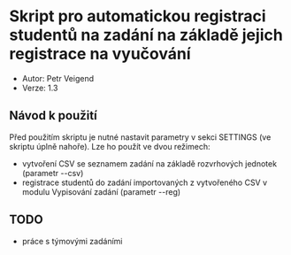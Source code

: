 # Skript pro automatickou registraci studentů na zadání na základě jejich registrace na vyučování

* Autor: Petr Veigend
* Verze: 1.3
  
## Návod k použití
Před použitím skriptu je nutné nastavit parametry v sekci SETTINGS (ve skriptu úplně nahoře). Lze ho použít ve dvou režimech:

* vytvoření CSV se seznamem zadání na základě rozvrhových jednotek (parametr --csv)
* registrace studentů do zadání importovaných z vytvořeného CSV v modulu Vypisování zadání (parametr --reg)

## TODO

* práce s týmovými zadáními